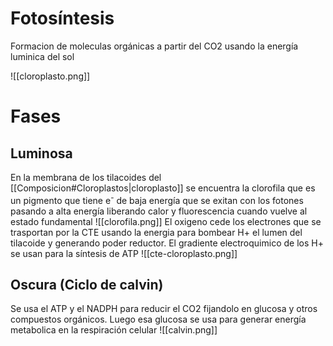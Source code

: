 # Fotosíntesis
Formacion de moleculas orgánicas a partir del CO2 usando la energía luminica del sol

![[cloroplasto.png]]
# Fases 
## Luminosa
En la membrana de los tilacoides del [[Composicion#Cloroplastos|cloroplasto]] se encuentra la clorofila que es un pigmento que tiene e<sup>-</sup> de baja energía que se exitan con los fotones pasando a alta energía liberando calor y fluorescencia cuando vuelve al estado fundamental
![[clorofila.png]]
El oxigeno cede los electrones que se trasportan por la CTE usando la energia para bombear H+ el lumen del tilacoide y generando poder reductor.
El gradiente electroquimico de los H+ se usan para la síntesis de ATP
![[cte-cloroplasto.png]]
## Oscura (Ciclo de calvin)
Se usa el ATP y el NADPH para reducir el CO2 fijandolo en glucosa y otros compuestos orgánicos.
Luego esa glucosa se usa para generar energía metabolica en la respiración celular
![[calvin.png]]